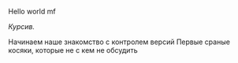 Hello world mf

*Курсив.*

Начинаем наше знакомство с контролем версий
Первые сраные косяки, которые не с кем не обсудить 